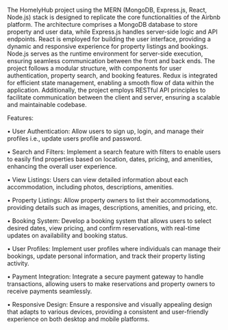 The HomelyHub project using the MERN (MongoDB, Express.js, React, Node.js)
stack is designed to replicate the core functionalities of the Airbnb platform. The
architecture comprises a MongoDB database to store property and user data, while
Express.js handles server-side logic and API endpoints. React is employed for building
the user interface, providing a dynamic and responsive experience for property listings
and bookings. Node.js serves as the runtime environment for server-side execution,
ensuring seamless communication between the front and back ends. The project
follows a modular structure, with components for user authentication, property search,
and booking features. Redux is integrated for efficient state management, enabling a
smooth flow of data within the application. Additionally, the project employs RESTful
API principles to facilitate communication between the client and server, ensuring a
scalable and maintainable codebase.



Features:

• User Authentication: Allow users to sign up, login, and manage their profiles
i.e., update users profile and password.

• Search and Filters: Implement a search feature with filters to enable users to
easily find properties based on location, dates, pricing, and amenities, enhancing
the overall user experience.

• View Listings: Users can view detailed information about each
accommodation, including photos, descriptions, amenities.

• Property Listings: Allow property owners to list their accommodations,
providing details such as images, descriptions, amenities, and pricing, etc.

• Booking System: Develop a booking system that allows users to select desired
dates, view pricing, and confirm reservations, with real-time updates on
availability and booking status.

• User Profiles: Implement user profiles where individuals can manage their
bookings, update personal information, and track their property listing activity.

• Payment Integration: Integrate a secure payment gateway to handle
transactions, allowing users to make reservations and property owners to receive
payments seamlessly.

• Responsive Design: Ensure a responsive and visually appealing design that
adapts to various devices, providing a consistent and user-friendly experience
on both desktop and mobile platforms.
